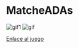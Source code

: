 # MatcheADAs


![gif1](https://media.giphy.com/media/oPnnRWO9Xe6CfRE9iR/giphy.gif) ![gif](https://media.giphy.com/media/oPnnRWO9Xe6CfRE9iR/giphy.gif)

[Enlace al juego](https://celinesco.github.io/MatcheADAs/)
